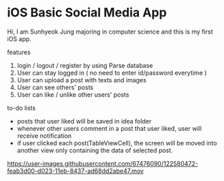 



# iOS Basic Social Media App

Hi, I am Sunhyeok Jung majoring in computer science and this is my first iOS app.

features
1. login / logout / register by using Parse database
2. User can stay logged in ( no need to enter id/password everytime )
3. User can upload a post with texts and images
4. User can see others' posts 
5. User can like / unlike other users' posts

to-do lists

- posts that user liked will be saved in idea folder 
- whenever other users comment in a post that user liked, user will receive notification 
- if user clicked each post(TableViewCell), the screen will be moved into another view only containing the data of selected post.

https://user-images.githubusercontent.com/67476090/122580472-feab3d00-d023-11eb-8437-ad68dd2abe47.mov
